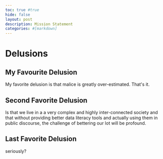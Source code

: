 ```yaml
---
toc: true #true
hide: false
layout: post
description: Mission Statement
categories: #[markdown]
---
```

# Delusions



## My Favourite Delusion

My favorite delusion is that malice is greatly over-estimated. That's it.

## Second Favorite Delusion

Is that we live in a a very complex and highly inter-connected society and that
without providing better data literacy tools and actually using them in public
discourse, the challenge of bettering
our lot will be profound.

## Last Favorite Delusion

seriously?
